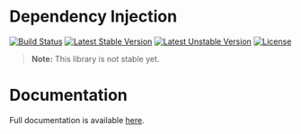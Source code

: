 <h1>Dependency Injection</h1>

[![Build Status](https://travis-ci.com/aphiria/dependency-injection.svg)](https://travis-ci.com/aphiria/dependency-injection)
[![Latest Stable Version](https://poser.pugx.org/aphiria/dependency-injection/v/stable.svg)](https://packagist.org/packages/aphiria/dependency-injection)
[![Latest Unstable Version](https://poser.pugx.org/aphiria/dependency-injection/v/unstable.svg)](https://packagist.org/packages/aphiria/dependency-injection)
[![License](https://poser.pugx.org/aphiria/dependency-injection/license.svg)](https://packagist.org/packages/aphiria/dependency-injection)

> **Note:** This library is not stable yet.

<h1>Documentation</h1>

Full documentation is available <a href="https://github.com/aphiria/docs/blob/master/di-container.md" target="_blank">here</a>.
